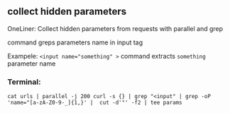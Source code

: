## collect hidden parameters

OneLiner: Collect hidden parameters from requests with parallel and grep

command greps parameters name in input tag

Exampele: ```<input name="something" >``` command extracts ```something``` parameter name


### Terminal:

``` 
cat urls | parallel -j 200 curl -s {} | grep "<input" | grep -oP 'name="[a-zA-Z0-9-_]{1,}' |  cut -d'"' -f2 | tee params
```
